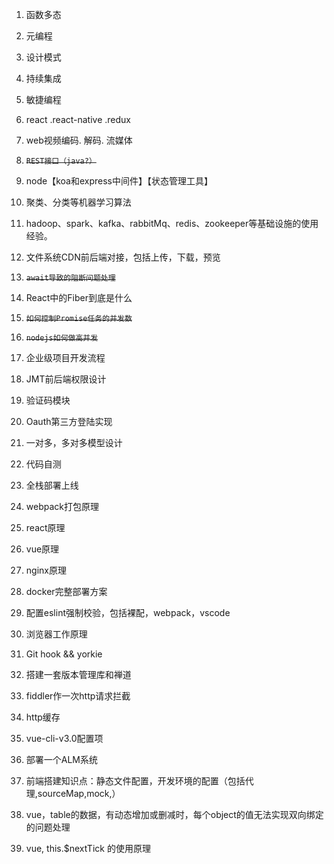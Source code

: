 
1. 函数多态

2. 元编程

3. 设计模式

4. 持续集成

5. 敏捷编程

7. react .react-native .redux

8. web视频编码. 解码. 流媒体

9. ~~`REST接口（java?）`~~

10. node【koa和express中间件】【状态管理工具】

11. 聚类、分类等机器学习算法

12. hadoop、spark、kafka、rabbitMq、redis、zookeeper等基础设施的使用经验。

13. 文件系统CDN前后端对接，包括上传，下载，预览

14. ~~`await导致的阻断问题处理`~~

15. React中的Fiber到底是什么

16. ~~`如何控制Promise任务的并发数`~~

17. ~~`nodejs如何做高并发`~~

18. 企业级项目开发流程

19. JMT前后端权限设计

20. 验证码模块

21. Oauth第三方登陆实现

22. 一对多，多对多模型设计

23. 代码自测

24. 全栈部署上线

25. webpack打包原理

26. react原理

27. vue原理

28. nginx原理

29. docker完整部署方案

30. 配置eslint强制校验，包括裸配，webpack，vscode

31. 浏览器工作原理

32. Git hook && yorkie

33. 搭建一套版本管理库和禅道

34. fiddler作一次http请求拦截

35. http缓存

36. vue-cli-v3.0配置项

37. 部署一个ALM系统

38. 前端搭建知识点：静态文件配置，开发环境的配置（包括代理,sourceMap,mock,）

39. vue，table的数据，有动态增加或删减时，每个object的值无法实现双向绑定的问题处理

40. vue, this.$nextTick 的使用原理
